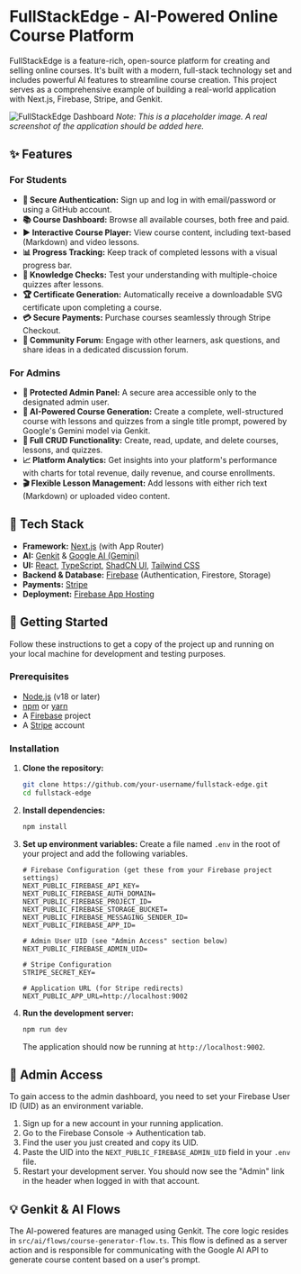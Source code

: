 # FullStackEdge - AI-Powered Online Course Platform

FullStackEdge is a feature-rich, open-source platform for creating and selling online courses. It's built with a modern, full-stack technology set and includes powerful AI features to streamline course creation. This project serves as a comprehensive example of building a real-world application with Next.js, Firebase, Stripe, and Genkit.

![FullStackEdge Dashboard](https://placehold.co/800x400.png)
_Note: This is a placeholder image. A real screenshot of the application should be added here._

## ✨ Features

### For Students
- **🔐 Secure Authentication:** Sign up and log in with email/password or using a GitHub account.
- **📚 Course Dashboard:** Browse all available courses, both free and paid.
- **▶️ Interactive Course Player:** View course content, including text-based (Markdown) and video lessons.
- **📊 Progress Tracking:** Keep track of completed lessons with a visual progress bar.
- **🧠 Knowledge Checks:** Test your understanding with multiple-choice quizzes after lessons.
- **🏆 Certificate Generation:** Automatically receive a downloadable SVG certificate upon completing a course.
- **💳 Secure Payments:** Purchase courses seamlessly through Stripe Checkout.
- **💬 Community Forum:** Engage with other learners, ask questions, and share ideas in a dedicated discussion forum.

### For Admins
- **🔐 Protected Admin Panel:** A secure area accessible only to the designated admin user.
- **🤖 AI-Powered Course Generation:** Create a complete, well-structured course with lessons and quizzes from a single title prompt, powered by Google's Gemini model via Genkit.
- **📝 Full CRUD Functionality:** Create, read, update, and delete courses, lessons, and quizzes.
- **📈 Platform Analytics:** Get insights into your platform's performance with charts for total revenue, daily revenue, and course enrollments.
- **🎬 Flexible Lesson Management:** Add lessons with either rich text (Markdown) or uploaded video content.

## 🚀 Tech Stack

- **Framework:** [Next.js](https://nextjs.org/) (with App Router)
- **AI:** [Genkit](https://firebase.google.com/docs/genkit) & [Google AI (Gemini)](https://ai.google.dev/)
- **UI:** [React](https://react.dev/), [TypeScript](https://www.typescriptlang.org/), [ShadCN UI](https://ui.shadcn.com/), [Tailwind CSS](https://tailwindcss.com/)
- **Backend & Database:** [Firebase](https://firebase.google.com/) (Authentication, Firestore, Storage)
- **Payments:** [Stripe](https://stripe.com/)
- **Deployment:** [Firebase App Hosting](https://firebase.google.com/docs/app-hosting)

## 🔧 Getting Started

Follow these instructions to get a copy of the project up and running on your local machine for development and testing purposes.

### Prerequisites

- [Node.js](https://nodejs.org/) (v18 or later)
- [npm](https://www.npmjs.com/) or [yarn](https://yarnpkg.com/)
- A [Firebase](https://firebase.google.com/) project
- A [Stripe](https://stripe.com/) account

### Installation

1.  **Clone the repository:**
    ```bash
    git clone https://github.com/your-username/fullstack-edge.git
    cd fullstack-edge
    ```

2.  **Install dependencies:**
    ```bash
    npm install
    ```

3.  **Set up environment variables:**
    Create a file named `.env` in the root of your project and add the following variables.

    ```env
    # Firebase Configuration (get these from your Firebase project settings)
    NEXT_PUBLIC_FIREBASE_API_KEY=
    NEXT_PUBLIC_FIREBASE_AUTH_DOMAIN=
    NEXT_PUBLIC_FIREBASE_PROJECT_ID=
    NEXT_PUBLIC_FIREBASE_STORAGE_BUCKET=
    NEXT_PUBLIC_FIREBASE_MESSAGING_SENDER_ID=
    NEXT_PUBLIC_FIREBASE_APP_ID=

    # Admin User UID (see "Admin Access" section below)
    NEXT_PUBLIC_FIREBASE_ADMIN_UID=

    # Stripe Configuration
    STRIPE_SECRET_KEY=

    # Application URL (for Stripe redirects)
    NEXT_PUBLIC_APP_URL=http://localhost:9002
    ```

4.  **Run the development server:**
    ```bash
    npm run dev
    ```

    The application should now be running at `http://localhost:9002`.

## 👑 Admin Access

To gain access to the admin dashboard, you need to set your Firebase User ID (UID) as an environment variable.

1.  Sign up for a new account in your running application.
2.  Go to the Firebase Console -> Authentication tab.
3.  Find the user you just created and copy its UID.
4.  Paste the UID into the `NEXT_PUBLIC_FIREBASE_ADMIN_UID` field in your `.env` file.
5.  Restart your development server. You should now see the "Admin" link in the header when logged in with that account.

## 💡 Genkit & AI Flows

The AI-powered features are managed using Genkit. The core logic resides in `src/ai/flows/course-generator-flow.ts`. This flow is defined as a server action and is responsible for communicating with the Google AI API to generate course content based on a user's prompt.
